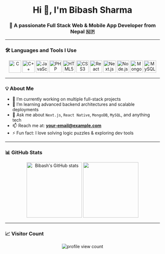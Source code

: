 <h1 align="center">Hi 👋, I'm Bibash Sharma</h1>
<h3 align="center">🚀 A passionate Full Stack Web & Mobile App Developer from Nepal 🇳🇵</h3>

---

### 🛠️ Languages and Tools I Use

<p align="center">
  <img src="https://cdn.jsdelivr.net/gh/devicons/devicon/icons/c/c-original.svg" alt="C" width="40" height="40"/>
  <img src="https://cdn.jsdelivr.net/gh/devicons/devicon/icons/cplusplus/cplusplus-original.svg" alt="C++" width="40" height="40"/>
  <img src="https://cdn.jsdelivr.net/gh/devicons/devicon/icons/javascript/javascript-original.svg" alt="JavaScript" width="40" height="40"/>
  <img src="https://cdn.jsdelivr.net/gh/devicons/devicon/icons/php/php-original.svg" alt="PHP" width="40" height="40"/>
  <img src="https://cdn.jsdelivr.net/gh/devicons/devicon/icons/html5/html5-original.svg" alt="HTML5" width="40" height="40"/>
  <img src="https://cdn.jsdelivr.net/gh/devicons/devicon/icons/css3/css3-original.svg" alt="CSS3" width="40" height="40"/>
  <img src="https://cdn.jsdelivr.net/gh/devicons/devicon/icons/react/react-original.svg" alt="React Native" width="40" height="40" title="React Native"/>
  <img src="https://cdn.jsdelivr.net/gh/devicons/devicon/icons/nextjs/nextjs-original.svg" alt="Next.js" width="40" height="40"/>
  <img src="https://cdn.jsdelivr.net/gh/devicons/devicon/icons/nodejs/nodejs-original.svg" alt="Node.js" width="40" height="40"/>
  <img src="https://cdn.jsdelivr.net/gh/devicons/devicon/icons/mongodb/mongodb-original.svg" alt="MongoDB" width="40" height="40"/>
  <img src="https://cdn.jsdelivr.net/gh/devicons/devicon/icons/mysql/mysql-original.svg" alt="MySQL" width="40" height="40"/>
</p>

---

### 💡 About Me

- 🔭 I’m currently working on multiple full-stack projects
- 🌱 I’m learning advanced backend architectures and scalable deployments
- 💬 Ask me about `Next.js`, `React Native`, `MongoDB`, `MySQL`, and anything tech
- 📫 Reach me at: **your-email@example.com**
- ⚡ Fun fact: I love solving logic puzzles & exploring dev tools

---

### 📊 GitHub Stats

<p align="center">
  <img src="https://github-readme-stats.vercel.app/api?username=sharmabibash&show_icons=true&theme=radical" alt="Bibash's GitHub stats" height="180" />
  <img src="https://github-readme-streak-stats.herokuapp.com/?user=sharmabibash&theme=radical" height="180" />
</p>

---

### 📈 Visitor Count

<p align="center">
  <img src="https://komarev.com/ghpvc/?username=sharmabibash&label=Profile%20views&color=0e75b6&style=flat" alt="profile view count" />
</p>
